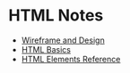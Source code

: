 # HTML Notes

* [Wireframe and Design](https://careerfoundry.com/en/blog/ux-design/how-to-create-your-first-wireframe/)
* [HTML Basics](https://developer.mozilla.org/en-US/docs/Learn/Getting_started_with_the_web/HTML_basics)
* [HTML Elements Reference](https://developer.mozilla.org/en-US/docs/Web/HTML/Element)
